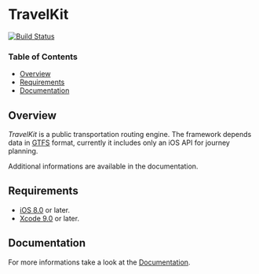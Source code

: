 # TravelKit

[![Build Status](https://travis-ci.com/karimhm/TravelKit.svg?token=Eo1DcU7271eYfUkoq6gT&branch=master)](https://travis-ci.com/karimhm/TravelKit)

### Table of Contents
- [Overview](#overview)
- [Requirements](#requirements)
- [Documentation](#documentation)

## Overview
*TravelKit* is a  public transportation routing engine. The framework depends data in [GTFS](https://developers.google.com/transit/gtfs) format, currently it includes only an iOS API for journey planning.

Additional informations are available in the documentation.

## Requirements
* [iOS 8.0](https://wikipedia.org/wiki/IOS_8) or later.
* [Xcode 9.0](https://developer.apple.com/xcode) or later.

## Documentation
For more informations take a look at the [Documentation](https://github.com/karimhm/TravelKit/tree/master/Documentation).
